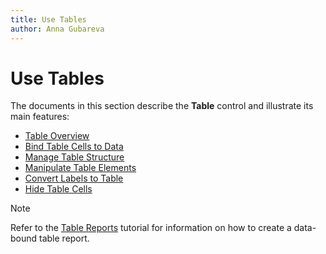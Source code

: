 ```yaml
---
title: Use Tables
author: Anna Gubareva
---
```

# Use Tables

The documents in this section describe the **Table** control and illustrate its main features:

* [Table Overview](use-tables/table-overview.md)
* [Bind Table Cells to Data](use-tables/bind-table-cells-to-data.md)
* [Manage Table Structure](use-tables/manage-table-structure.md)
* [Manipulate Table Elements](use-tables/manage-table-structure.md)
* [Convert Labels to Table](manipulate-report-elements/convert-labels-to-table.md)
* [Hide Table Cells](use-tables/hide-table-cells.md)

> [!Note]
> Refer to the [Table Reports](../create-reports/table-reports.md) tutorial for information on how to create a data-bound table report.